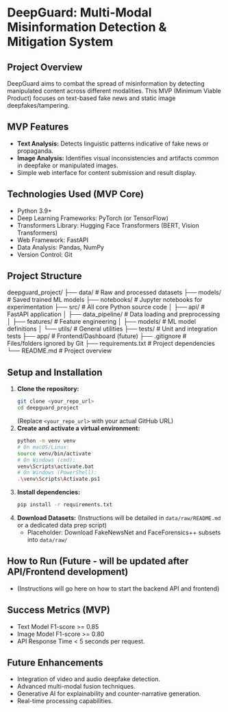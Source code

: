 # DeepGuard: Multi-Modal Misinformation Detection & Mitigation System

## Project Overview
DeepGuard aims to combat the spread of misinformation by detecting manipulated content across different modalities. This MVP (Minimum Viable Product) focuses on text-based fake news and static image deepfakes/tampering.

## MVP Features
-   **Text Analysis:** Detects linguistic patterns indicative of fake news or propaganda.
-   **Image Analysis:** Identifies visual inconsistencies and artifacts common in deepfake or manipulated images.
-   Simple web interface for content submission and result display.

## Technologies Used (MVP Core)
-   Python 3.9+
-   Deep Learning Frameworks: PyTorch (or TensorFlow)
-   Transformers Library: Hugging Face Transformers (BERT, Vision Transformers)
-   Web Framework: FastAPI
-   Data Analysis: Pandas, NumPy
-   Version Control: Git

## Project Structure
deepguard_project/
├── data/ # Raw and processed datasets
├── models/ # Saved trained ML models
├── notebooks/ # Jupyter notebooks for experimentation
├── src/ # All core Python source code
│ ├── api/ # FastAPI application
│ ├── data_pipeline/ # Data loading and preprocessing
│ ├── features/ # Feature engineering
│ ├── models/ # ML model definitions
│ └── utils/ # General utilities
├── tests/ # Unit and integration tests
├── app/ # Frontend/Dashboard (future)
├── .gitignore # Files/folders ignored by Git
├── requirements.txt # Project dependencies
└── README.md # Project overview


## Setup and Installation
1.  **Clone the repository:**
    ```bash
    git clone <your_repo_url>
    cd deepguard_project
    ```
    (Replace `<your_repo_url>` with your actual GitHub URL)
2.  **Create and activate a virtual environment:**
    ```bash
    python -m venv venv
    # On macOS/Linux:
    source venv/bin/activate
    # On Windows (cmd):
    venv\Scripts\activate.bat
    # On Windows (PowerShell):
    .\venv\Scripts\Activate.ps1
    ```
3.  **Install dependencies:**
    ```bash
    pip install -r requirements.txt
    ```
4.  **Download Datasets:** (Instructions will be detailed in `data/raw/README.md` or a dedicated data prep script)
    *   Placeholder: Download FakeNewsNet and FaceForensics++ subsets into `data/raw/`

## How to Run (Future - will be updated after API/Frontend development)
-   (Instructions will go here on how to start the backend API and frontend)

## Success Metrics (MVP)
-   Text Model F1-score >= 0.85
-   Image Model F1-score >= 0.80
-   API Response Time < 5 seconds per request.

## Future Enhancements
-   Integration of video and audio deepfake detection.
-   Advanced multi-modal fusion techniques.
-   Generative AI for explainability and counter-narrative generation.
-   Real-time processing capabilities.